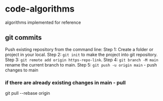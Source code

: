 # code-algorithms
algorithms implemented for reference

## git commits
Push existing repository from the command line:
Step 1: Create a folder or project in your local.
Step 2: `git init` to make the project into git repository.
Step 3: `git remote add origin https-repo-link`.
Step 4: `git branch -M main` rename the current branch to main.
Step 5: `git push -u origin main`  -  push changes to main

### if there are already existing changes in main - pull
git pull --rebase origin

